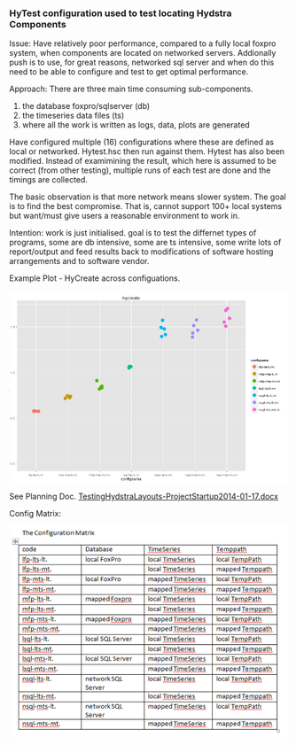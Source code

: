 ### HyTest configuration used to test locating Hydstra Components #

Issue:
Have relatively poor performance, compared to a fully local foxpro system, when components are located on networked servers. Addionally push is to use, for great reasons, networked sql server and when do this need to be able to configure and test to get optimal performance.

Approach:
There are three main time consuming sub-components.

1. the database foxpro/sqlserver (db)
2. the timeseries data files (ts)
3. where all the work is written as logs, data, plots are generated

Have configured multiple (16) configurations where these are defined as local or networked.
Hytest.hsc then run against them. Hytest has also been modified. Instead of examimining the result, which here is assumed to be correct (from other testing), multiple runs of each test are done and the timings are collected.

The basic observation is that more network means slower system. The goal is to find the best compromise. That is, cannot support 100+ local systems but want/must give users a reasonable environment to work in.

Intention:
work is just initialised. goal is to test the differnet types of programs, some are db intensive, some are ts intensive, some write lots of report/output and feed results back to modifications of software hosting arrangements and to software vendor.


Example Plot - HyCreate across configuations.

![hycreate_init.png](./2014-01-15-TestJobs/documentation/hycreate_init.png)


See Planning Doc.
[TestingHydstraLayouts-ProjectStartup2014-01-17.docx](./2014-01-15-TestJobs/documentation/TestingHydstraLayouts-ProjectStartup2014-01-17.docx)

Config Matrix:

![Various Combinations](./2014-01-15-TestJobs/documentation/configurationmatrix.png)

